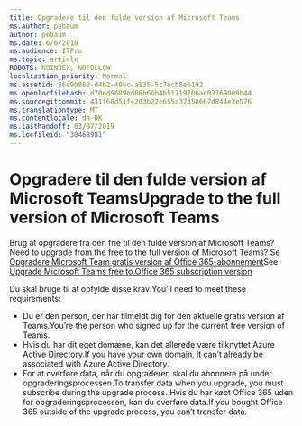 ```yaml
---
title: Opgradere til den fulde version af Microsoft Teams
ms.author: pebaum
author: pebaum
ms.date: 6/6/2018
ms.audience: ITPro
ms.topic: article
ROBOTS: NOINDEX, NOFOLLOW
localization_priority: Normal
ms.assetid: 86e9b860-d4b2-495c-a135-5c7ecb8e6192
ms.openlocfilehash: d70ed9689ed08b66b4b5171920bac02769009b44
ms.sourcegitcommit: 431f60d51f4203b22e655a37358667d844e3e576
ms.translationtype: MT
ms.contentlocale: da-DK
ms.lasthandoff: 03/07/2019
ms.locfileid: "30468981"
---
```

# <a name="upgrade-to-the-full-version-of-microsoft-teams"></a><span data-ttu-id="5361d-102">Opgradere til den fulde version af Microsoft Teams</span><span class="sxs-lookup"><span data-stu-id="5361d-102">Upgrade to the full version of Microsoft Teams</span></span>

<span data-ttu-id="5361d-103">Brug at opgradere fra den frie til den fulde version af Microsoft Teams?</span><span class="sxs-lookup"><span data-stu-id="5361d-103">Need to upgrade from the free to the full version of Microsoft Teams?</span></span> <span data-ttu-id="5361d-104">Se [Opgradere Microsoft Team gratis version af Office 365-abonnement](https://docs.microsoft.com/en-us/microsoftteams/upgrade-freemium)</span><span class="sxs-lookup"><span data-stu-id="5361d-104">See [Upgrade Microsoft Teams free to Office 365 subscription version](https://docs.microsoft.com/en-us/microsoftteams/upgrade-freemium)</span></span>

<span data-ttu-id="5361d-105">Du skal bruge til at opfylde disse krav:</span><span class="sxs-lookup"><span data-stu-id="5361d-105">You’ll need to meet these requirements:</span></span>
- <span data-ttu-id="5361d-106">Du er den person, der har tilmeldt dig for den aktuelle gratis version af Teams.</span><span class="sxs-lookup"><span data-stu-id="5361d-106">You’re the person who signed up for the current free version of Teams.</span></span>
- <span data-ttu-id="5361d-107">Hvis du har dit eget domæne, kan det allerede være tilknyttet Azure Active Directory.</span><span class="sxs-lookup"><span data-stu-id="5361d-107">If you have your own domain, it can’t already be associated with Azure Active Directory.</span></span>
- <span data-ttu-id="5361d-108">For at overføre data, når du opgraderer, skal du abonnere på under opgraderingsprocessen.</span><span class="sxs-lookup"><span data-stu-id="5361d-108">To transfer data when you upgrade, you must subscribe during the upgrade process.</span></span> <span data-ttu-id="5361d-109">Hvis du har købt Office 365 uden for opgraderingsprocessen, kan du overføre data.</span><span class="sxs-lookup"><span data-stu-id="5361d-109">If you bought Office 365 outside of the upgrade process, you can’t transfer data.</span></span>


